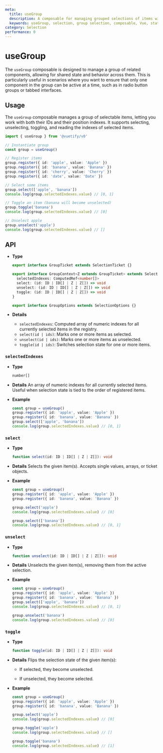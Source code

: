 ```yaml
---
meta:
  title: useGroup
  description: A composable for managing grouped selections of items with support for selecting, unselecting, toggling, and tracking selected indexes.
  keywords: useGroup, selection, group selection, composable, Vue, state management
category: Selection
performance: 0
---
```


# useGroup

The `useGroup` composable is designed to manage a group of related components, allowing for shared state and behavior across them. This is particularly useful in scenarios where you want to ensure that only one component in the group can be active at a time, such as in radio button groups or tabbed interfaces.

<DocsPageFeatures />

## Usage

The `useGroup` composable manages a group of selectable items, letting you work with both their IDs and their position indexes.
It supports selecting, unselecting, toggling, and reading the indexes of selected items.

```ts
import { useGroup } from '@vuetify/v0'

// Instantiate group
const group = useGroup()

// Register items
group.register({ id: 'apple', value: 'Apple' })
group.register({ id: 'banana', value: 'Banana' })
group.register({ id: 'cherry', value: 'Cherry' })
group.register({ id: 'date', value: 'Date' })

// Select some items
group.select(['apple', 'banana'])
console.log(group.selectedIndexes.value) // [0, 1]

// Toggle an item (banana will become unselected)
group.toggle('banana')
console.log(group.selectedIndexes.value) // [0]

// Unselect apple
group.unselect('apple')
console.log(group.selectedIndexes.value) // []
```

## API

- **Type**

  ```ts
  export interface GroupTicket extends SelectionTicket {}

  export interface GroupContext<Z extends GroupTicket> extends SelectionContext<Z> {
    selectedIndexes: ComputedRef<number[]>
    select: (id: ID | ID[] | Z | Z[]) => void
    unselect: (id: ID | ID[] | Z | Z[]) => void
    toggle: (id: ID | ID[] | Z | Z[]) => void
  }

  export interface GroupOptions extends SelectionOptions {}
  ```
- **Details**

  - `selectedIndexes`: Computed array of numeric indexes for all currently selected items in the registry.
  - `select(id | ids)`: Marks one or more items as selected.
  - `unselect(id | ids)`: Marks one or more items as unselected.
  - `toggle(id | ids)`: Switches selection state for one or more items.

### `selectedIndexes`

- **Type**
  ```ts
  number[]
  ```

- **Details**
  An array of numeric indexes for all currently selected items.
  Useful when selection state is tied to the order of registered items.

- **Example**
  ```ts
  const group = useGroup()
  group.register({ id: 'apple', value: 'Apple' })
  group.register({ id: 'banana', value: 'Banana' })
  group.select(['apple', 'banana'])
  console.log(group.selectedIndexes.value) // [0, 1]
  ```

### `select`

- **Type**
  ```ts
  function select(id: ID | ID[] | Z | Z[]): void
  ```

- **Details**
  Selects the given item(s). Accepts single values, arrays, or ticket objects.

- **Example**
  ```ts
  const group = useGroup()
  group.register({ id: 'apple', value: 'Apple' })
  group.register({ id: 'banana', value: 'Banana' })

  group.select('apple')
  console.log(group.selectedIndexes.value) // [0]

  group.select(['banana'])
  console.log(group.selectedIndexes.value) // [0, 1]
  ```

### `unselect`

- **Type**
  ```ts
  function unselect(id: ID | ID[] | Z | Z[]): void
  ```

- **Details**
  Unselects the given item(s), removing them from the active selection.

- **Example**
  ```ts
  const group = useGroup()
  group.register({ id: 'apple', value: 'Apple' })
  group.register({ id: 'banana', value: 'Banana' })
  group.select(['apple', 'banana'])
  console.log(group.selectedIndexes.value) // [0, 1]

  group.unselect('banana')
  console.log(group.selectedIndexes.value) // [0]
  ```

### `toggle`

- **Type**
  ```ts
  function toggle(id: ID | ID[] | Z | Z[]): void
  ```

- **Details**
  Flips the selection state of the given item(s):

  - If selected, they become unselected.

  - If unselected, they become selected.

- **Example**
  ```ts
  const group = useGroup()
  group.register({ id: 'apple', value: 'Apple' })
  group.register({ id: 'banana', value: 'Banana' })

  group.select('apple')
  console.log(group.selectedIndexes.value) // [0]

  group.toggle('apple')
  console.log(group.selectedIndexes.value) // []

  group.toggle('banana')
  console.log(group.selectedIndexes.value) // [1]
  ```
